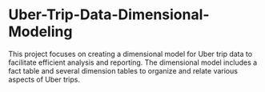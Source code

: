 # Uber-Trip-Data-Dimensional-Modeling
This project focuses on creating a dimensional model for Uber trip data to facilitate efficient analysis and reporting. The dimensional model includes a fact table and several dimension tables to organize and relate various aspects of Uber trips.
